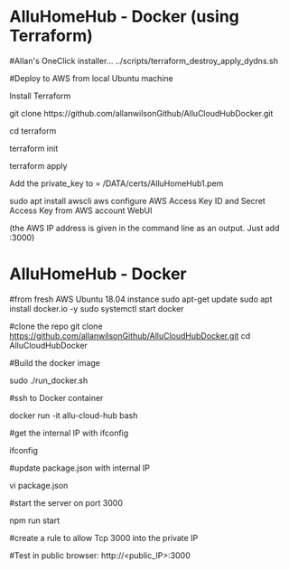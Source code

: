 # AlluHomeHub - Docker (using Terraform)

#Allan's OneClick installer...
../scripts/terraform_destroy_apply_dydns.sh

#Deploy to AWS from local Ubuntu machine
<p>Install Terraform</p>
<p>git clone https://github.com/allanwilsonGithub/AlluCloudHubDocker.git</p>
<p>cd terraform</p>
<p>terraform init</p>
<p>terraform apply</p>

Add the private_key to = /DATA/certs/AlluHomeHub1.pem

sudo apt install awscli
aws configure
AWS Access Key ID and Secret Access Key from AWS account WebUI

<p>(the AWS IP address is given in the command line as an output. Just add :3000)</p>

# AlluHomeHub - Docker

#from fresh AWS Ubuntu 18.04 instance
sudo apt-get update
sudo apt install docker.io -y
sudo systemctl start docker

#clone the repo
git clone https://github.com/allanwilsonGithub/AlluCloudHubDocker.git
cd AlluCloudHubDocker

#Build the docker image
<p>sudo ./run_docker.sh</p>

#ssh to Docker container
<p>docker run -it allu-cloud-hub bash</p>

#get the internal IP with ifconfig
<p>ifconfig</p>
#update package.json with internal IP
<p>vi package.json</p>
#start the server on port 3000
<p>npm run start</p>

#create a rule to allow Tcp 3000 into the private IP


#Test in public browser: http://<public_IP>:3000